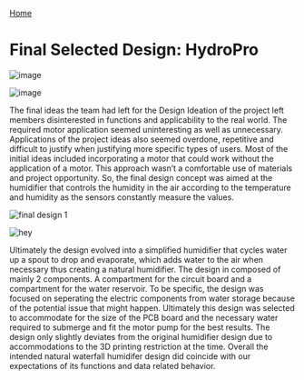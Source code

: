 [Home](/index.md)
# **Final Selected Design: HydroPro**



![image](https://github.com/Team-309-Hydro-Pro/EGR314-Spring2024-Team309.github.io/assets/157083379/4b967cd8-f413-4b6e-994e-84233b39780f)


![image](https://github.com/Team-309-Hydro-Pro/EGR314-Spring2024-Team309.github.io/assets/157083379/2208580c-d16c-41db-b8ce-b8556b079df1)



The final ideas the team had left for the Design Ideation of the project left members disinterested in functions and applicability to the real world. The required motor application seemed uninteresting as well as unnecessary. Applications of the project ideas also seemed overdone, repetitive and difficult to justify when justifying more specific types of users. Most of the initial ideas included incorporating a motor that could work without the application of a motor. This approach wasn’t a comfortable use of materials and project opportunity. So, the final design concept was aimed at the humidifier that controls the humidity in the air according to the temperature and humidity as the sensors constantly measure the values.


![final design 1](https://github.com/Team-309-Hydro-Pro/EGR314-Spring2024-Team309.github.io/assets/84349229/2e4324a2-e4b1-47d4-b092-815af9154900)

![hey](https://github.com/Team-309-Hydro-Pro/EGR314-Spring2024-Team309.github.io/assets/157083379/0bd66703-3b67-4a65-a222-819f5337c11c)



Ultimately the design evolved into a simplified humidifier that cycles water up a spout to drop and evaporate, which adds water to the air when necessary thus creating a natural humidifier. The design in composed of mainly 2  components. A compartment for the circuit board and a compartment for the water reservoir. To be specific, the design was focused on seperating the electric components from water storage because of the potential issue that might happen. Ultimately this design was selected to accommodate for the size of the PCB board and the necessary water required to submerge and fit the motor pump for the best results. The design only slightly deviates from the original humidifier design due to accommodations to the 3D printing restriction at the time. Overall the intended natural waterfall humidifer design did coincide with our expectations of its functions and data related behavior.
